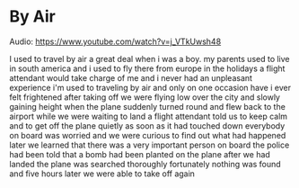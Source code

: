 # By Air

Audio: https://www.youtube.com/watch?v=j_VTkUwsh48

I used to travel by air a great deal when i was a boy.
my parents used to live in south america
and i used to fly there from europe in
the holidays
a flight attendant would take charge of
me and i never had an unpleasant
experience
i'm used to traveling by air
and only on one occasion have i ever
felt frightened
after taking off
we were flying low over the city
and slowly gaining height
when the plane suddenly turned round and
flew back to the airport
while we were waiting to land
a flight attendant told us to keep calm
and to get off the plane quietly as soon
as it had touched down
everybody on board was worried
and we were curious to find out what had
happened
later we learned that there was a very
important person on board
the police had been told that a bomb had
been planted on the plane
after we had landed
the plane was searched thoroughly
fortunately nothing was found and five
hours later we were able to take off
again
